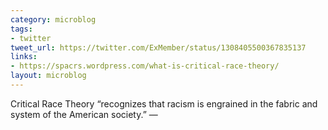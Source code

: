 ```yaml
---
category: microblog
tags:
- twitter
tweet_url: https://twitter.com/ExMember/status/1308405500367835137
links:
- https://spacrs.wordpress.com/what-is-critical-race-theory/
layout: microblog
---
```

Critical Race Theory “recognizes that racism is engrained in the fabric and system of the American society.” —
